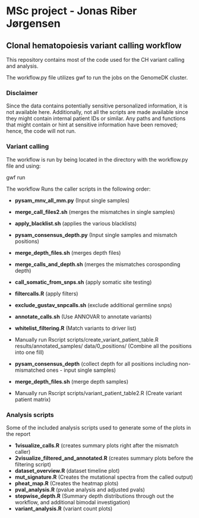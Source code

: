 # MSc project - Jonas Riber Jørgensen
## Clonal hematopoiesis variant calling workflow

This repository contains most of the code used for the CH variant calling and analysis.

The workflow.py file utilizes gwf to run the jobs on the GenomeDK cluster.

### Disclaimer 

Since the data contains potentially sensitive personalized information, it is not available here.
Additionally, not all the scripts are made available since they might contain internal patient IDs or similar.
Any paths and functions that might contain or hint at sensitive information have been removed; hence, the code will not run.



### Variant calling
The workflow is run by being located in the directory with the workflow.py file and using:

gwf run

The workflow Runs the caller scripts in the following order:

- **pysam_mnv_all_mm.py**           (Input single samples)
- **merge_call_files2.sh**          (merges the mismatches in single samples)
- **apply_blacklist.sh**           (applies the various blacklists)
- **pysam_consensus_depth.py**      (Input single samples and mismatch positions)
- **merge_depth_files.sh**          (merges depth files)
- **merge_calls_and_depth.sh**      (merges the mismatches corosponding depth)
- **call_somatic_from_snps.sh**     (apply somatic site testing)
- **filtercalls.R**                 (apply filters)
- **exclude_gustav_snpcalls.sh**    (exclude additional germline snps)
- **annotate_calls.sh**             (Use ANNOVAR to annotate variants)
- **whitelist_filtering.R**         (Match variants to driver list)

- Manually run Rscript scripts/create_variant_patient_table.R results/annotated_samples/ data/0_positions/
  (Combine all the positions into one fill)
  
- **pysam_consensus_depth**     (collect depth for all positions including non-mismatched ones - input single samples)
- **merge_depth_files.sh**      (merge depth samples)

- Manually run Rscript scripts/variant_patient_table2.R
  (Create variant patient matrix)


### Analysis scripts
Some of the included analysis scripts used to generate some of the plots in the report

- **1visualize_calls.R**                      (creates summary plots right after the mismatch caller)
- **2visualize_filtered_and_annotated.R**     (creates summary plots before the filtering script)
- **dataset_overview.R**                      (dataset timeline plot)
- **mut_signature.R**                         (Creates the mutational spectra from the called output)
- **pheat_map.R**                             (Creates the heatmap plots)
- **pval_analysis.R**                           (pvalue analysis and adjusted pvals)
- **stepwise_depth.R**                        (Summary depth distributions through out the workflow, and additional bimodal investigation)
- **variant_analysis.R**                        (variant count plots)  
